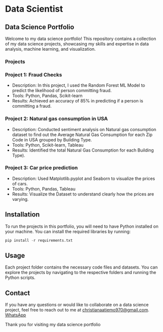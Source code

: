 # Data Scientist 
## Data Science Portfolio

Welcome to my data science portfolio! This repository contains a collection of my data science projects, showcasing my skills and expertise in data analysis, machine learning, and visualization.

### Projects

### Project 1: Fraud Checks
- Description: In this project, I used the Random Forest ML Model to predict the likelihood of person committing fraud.
- Tools: Python, Pandas, Scikit-learn
- Results: Achieved an accuracy of 85% in predicting if a person is committing a fraud.

### Project 2: Natural gas consumption in USA
- Description: Conducted sentiment analysis on Natural gas consumption dataset to find out the Average Natural Gas Consumption for each Zip Code in USA grouped by Building Type.
- Tools: Python, Scikit-learn, Tableau 
- Results: Identified the total Natural Gas Consumption for each Building Type).

### Project 3: Car price prediction 
- Description: Used Matplotlib.pyplot and Seaborn to visualize the prices of cars.
- Tools: Python, Pandas, Tableau 
- Results: Visualize the Dataset to understand clearly how the prices are varying.

## Installation

To run the projects in this portfolio, you will need to have Python installed on your machine. You can install the required libraries by running:

``` python
pip install -r requirements.txt
```


## Usage

Each project folder contains the necessary code files and datasets. You can explore the projects by navigating to the respective folders and running the Python scripts.

## Contact

If you have any questions or would like to collaborate on a data science project, feel free to reach out to me at [christianaatiemo970@gmail.com](mailto:christianaatiemo970@gmail.com).
[WhatsApp](+233594948955)

Thank you for visiting my data science portfolio 
